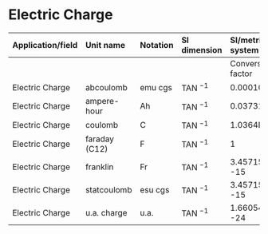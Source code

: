 # Electric Charge

| Application/field | Unit name | Notation | SI dimension | SI/metric system |  | English/US system |  |
| :--- | :--- | :--- | :--- | :--- | :--- | :--- | :--- |
|  |  |  |  | Conversion factor | Unit | Conversion factor | Unit |
| Electric Charge | abcoulomb | emu cgs | TAN ${ }^{-1}$ | 0.000103643 | F | 0.0027778 | Ah |
| Electric Charge | ampere-hour | Ah | TAN ${ }^{-1}$ | 0.03731138 | F | 1 | Ah |
| Electric Charge | coulomb | C | TAN ${ }^{-1}$ | $1.0364 \mathrm{E}-05$ | F | 0.00027778 | Ah |
| Electric Charge | faraday (C12) | F | TAN ${ }^{-1}$ | 1 | F | 26.80147 | Ah |
| Electric Charge | franklin | Fr | TAN ${ }^{-1}$ | 3.45715E -15 | F | 9.26570E -14 | Ah |
| Electric Charge | statcoulomb | esu cgs | TAN ${ }^{-1}$ | 3.45715E -15 | F | 9.26570E -14 | Ah |
| Electric Charge | u.a. charge | u.a. | TAN ${ }^{-1}$ | 1.66054E -24 | F | 4.45049E -23 | Ah |
